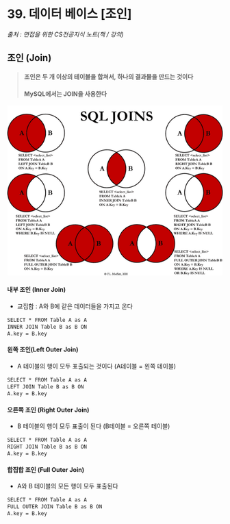 # 39. 데이터 베이스 [조인]

*출처 : 면접을 위한 CS전공지식 노트(책 / 강의)*



## 조인 (Join)

> #### 조인은 두 개 이상의 테이블을 합쳐서, 하나의 결과물을 만드는 것이다
>
> #### MySQL에서는 JOIN을 사용한다

![99219C345BE91A7E32](39_데이터베이스_조인.assets/99219C345BE91A7E32.png)



#### 내부 조인 (Inner Join)

- 교집합 : A와 B에 같은 데이터들을 가지고 온다

```mysql
SELECT * FROM Table A as A
INNER JOIN Table B as B ON
A.key = B.key
```



#### 왼쪽 조인(Left Outer Join)

- A 테이블의 행이 모두 표출되는 것이다 (A테이블 = 왼쪽 테이블)

```mysql
SELECT * FROM Table A as A
LEFT JOIN Table B as B ON
A.key = B.key
```



#### 오른쪽 조인 (Right Outer Join)

- B 테이블의 행이 모두 표출이 된다 (B테이블 = 오른쪽 테이블)

```mysql
SELECT * FROM Table A as A
RIGHT JOIN Table B as B ON
A.key = B.key
```



#### 합집합 조인 (Full Outer Join)

- A와 B 테이블의 모든 행이 모두 표출된다

```mysql
SELECT * FROM Table A as A
FULL OUTER JOIN Table B as B ON
A.key = B.key
```



